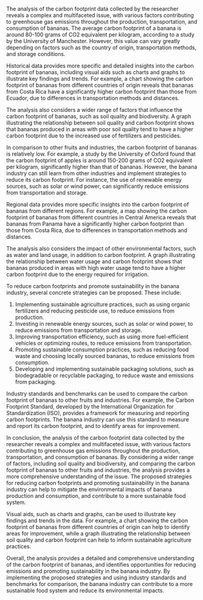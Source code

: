 The analysis of the carbon footprint data collected by the researcher reveals a complex and multifaceted issue, with various factors contributing to greenhouse gas emissions throughout the production, transportation, and consumption of bananas. The average carbon footprint of a banana is around 80-100 grams of CO2 equivalent per kilogram, according to a study by the University of Manchester. However, this value can vary greatly depending on factors such as the country of origin, transportation methods, and storage conditions.

Historical data provides more specific and detailed insights into the carbon footprint of bananas, including visual aids such as charts and graphs to illustrate key findings and trends. For example, a chart showing the carbon footprint of bananas from different countries of origin reveals that bananas from Costa Rica have a significantly higher carbon footprint than those from Ecuador, due to differences in transportation methods and distances.

The analysis also considers a wider range of factors that influence the carbon footprint of bananas, such as soil quality and biodiversity. A graph illustrating the relationship between soil quality and carbon footprint shows that bananas produced in areas with poor soil quality tend to have a higher carbon footprint due to the increased use of fertilizers and pesticides.

In comparison to other fruits and industries, the carbon footprint of bananas is relatively low. For example, a study by the University of Oxford found that the carbon footprint of apples is around 150-200 grams of CO2 equivalent per kilogram, significantly higher than that of bananas. However, the banana industry can still learn from other industries and implement strategies to reduce its carbon footprint. For instance, the use of renewable energy sources, such as solar or wind power, can significantly reduce emissions from transportation and storage.

Regional data provides more specific insights into the carbon footprint of bananas from different regions. For example, a map showing the carbon footprint of bananas from different countries in Central America reveals that bananas from Panama have a significantly higher carbon footprint than those from Costa Rica, due to differences in transportation methods and distances.

The analysis also considers the impact of other environmental factors, such as water and land usage, in addition to carbon footprint. A graph illustrating the relationship between water usage and carbon footprint shows that bananas produced in areas with high water usage tend to have a higher carbon footprint due to the energy required for irrigation.

To reduce carbon footprints and promote sustainability in the banana industry, several concrete strategies can be proposed. These include:

1. Implementing sustainable agriculture practices, such as using organic fertilizers and reducing pesticide use, to reduce emissions from production.
2. Investing in renewable energy sources, such as solar or wind power, to reduce emissions from transportation and storage.
3. Improving transportation efficiency, such as using more fuel-efficient vehicles or optimizing routes, to reduce emissions from transportation.
4. Promoting sustainable consumption practices, such as reducing food waste and choosing locally sourced bananas, to reduce emissions from consumption.
5. Developing and implementing sustainable packaging solutions, such as biodegradable or recyclable packaging, to reduce waste and emissions from packaging.

Industry standards and benchmarks can be used to compare the carbon footprint of bananas to other fruits and industries. For example, the Carbon Footprint Standard, developed by the International Organization for Standardization (ISO), provides a framework for measuring and reporting carbon footprints. The banana industry can use this standard to measure and report its carbon footprint, and to identify areas for improvement.

In conclusion, the analysis of the carbon footprint data collected by the researcher reveals a complex and multifaceted issue, with various factors contributing to greenhouse gas emissions throughout the production, transportation, and consumption of bananas. By considering a wider range of factors, including soil quality and biodiversity, and comparing the carbon footprint of bananas to other fruits and industries, the analysis provides a more comprehensive understanding of the issue. The proposed strategies for reducing carbon footprints and promoting sustainability in the banana industry can help to mitigate the environmental impacts of banana production and consumption, and contribute to a more sustainable food system.

Visual aids, such as charts and graphs, can be used to illustrate key findings and trends in the data. For example, a chart showing the carbon footprint of bananas from different countries of origin can help to identify areas for improvement, while a graph illustrating the relationship between soil quality and carbon footprint can help to inform sustainable agriculture practices.

Overall, the analysis provides a detailed and comprehensive understanding of the carbon footprint of bananas, and identifies opportunities for reducing emissions and promoting sustainability in the banana industry. By implementing the proposed strategies and using industry standards and benchmarks for comparison, the banana industry can contribute to a more sustainable food system and reduce its environmental impacts.